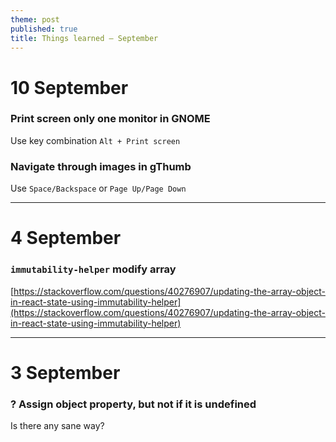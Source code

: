 ```yaml
---
theme: post
published: true
title: Things learned – September
---
```

# 10 September

### Print screen only one monitor in GNOME
Use key combination `Alt + Print screen`

### Navigate through images in gThumb
Use `Space/Backspace` or `Page Up/Page Down`

---

# 4 September

### `immutability-helper` modify array
[https://stackoverflow.com/questions/40276907/updating-the-array-object-in-react-state-using-immutability-helper](https://stackoverflow.com/questions/40276907/updating-the-array-object-in-react-state-using-immutability-helper)

---

# 3 September

### ? Assign object property, but not if it is undefined
Is there any sane way?
